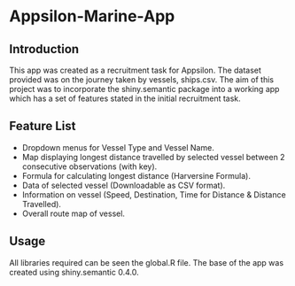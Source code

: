 # Appsilon-Marine-App
## Introduction
This app was created as a recruitment task for Appsilon. The dataset provided was on the journey taken by vessels, ships.csv. The aim of this project was to incorporate the shiny.semantic package into a working app which has a set of features stated in the initial recruitment task.
## Feature List
* Dropdown menus for Vessel Type and Vessel Name.
* Map displaying longest distance travelled by selected vessel between 2 consecutive observations (with key).
* Formula for calculating longest distance (Harversine Formula).
* Data of selected vessel (Downloadable as CSV format).
* Information on vessel (Speed, Destination, Time for Distance & Distance Travelled).
* Overall route map of vessel.
## Usage
All libraries required can be seen the global.R file. The base of the app was created using shiny.semantic 0.4.0.
